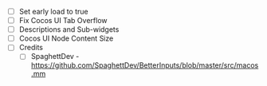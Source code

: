 - [ ] Set early load to true
- [ ] Fix Cocos UI Tab Overflow
- [ ] Descriptions and Sub-widgets
- [ ] Cocos UI Node Content Size
- [ ] Credits
  - [ ] SpaghettDev - https://github.com/SpaghettDev/BetterInputs/blob/master/src/macos.mm